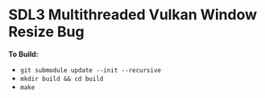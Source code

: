 # SDL3 Multithreaded Vulkan Window Resize Bug

**To Build:**

* `git submodule update --init --recursive`
* `mkdir build && cd build`
* `make`